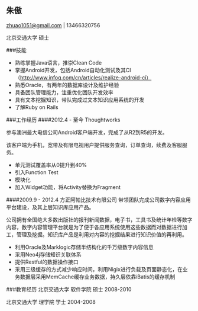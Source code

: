 ## 朱傲
zhuao1051@gmail.com |
13466320756

北京交通大学  硕士

###技能
* 熟练掌握Java语言，推崇Clean Code
* 掌握Android开发，包括Android自动化测试及其CI（http://www.infoq.com/cn/articles/realize-android-ci）
* 熟悉Oracle，有两年的数据库设计及维护经验
* 具备团队管理能力，注重优化团队开发效率
* 具有文本挖掘知识，带队完成过文本知识应用系统的开发
* 了解Ruby on Rails


###工作经历
####2012.4 - 至今		Thoughtworks

参与澳洲最大电信公司Android客户端开发，完成了从R2到R5的开发。

该客户端为手机，宽带及有限电视用户提供服务查询，订单查询，续费及客服服务。

* 单元测试覆盖率从0提升到40% 
* 引入Function Test
* 模块化
* 加入Widget功能，将Activity替换为Fragment

####2009.9 - 2012.4 	方正阿帕比技术有限公司
带领团队完成公司数字内容应用平台建设，及其上层知识库应用产品。

公司拥有全国绝大多数出版社的报刊新闻数据，电子书，工具书及统计年检等数字内容，数字内容管理平台就是为了便于各应用系统使用这些数据而对数据进行加工，管理及挖掘。知识库产品是利用对内容的挖掘结果进行知识价值的再利用。

* 利用Oracle及Marklogic存储半结构化的千万级数字内容信息
* 采用Neo4j存储知识关联体系
* 提供Restful的数据操作接口
* 采用三级缓存的方式减少响应时间，利用Nigix进行负载及页面静态化，在业务数据层采用MemCache缓存业务数据，持久层依靠iBatis的缓存机制

###教育经历
北京交通大学 软件学院 硕士 2008-2010

北京交通大学 理学院   学士 2004-2008	